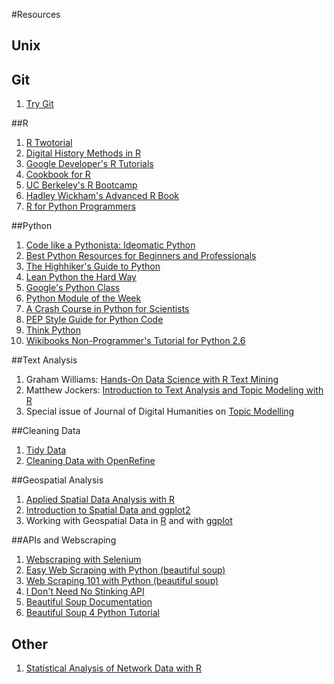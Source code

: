 #Resources

## Unix

## Git

1. [Try Git](https://try.github.io/levels/1/challenges/1)

##R

1. [R Twotorial](http://www.twotorials.com/)
2. [Digital History Methods in R](http://lincolnmullen.com/projects/dh-r/)
3. [Google Developer's R Tutorials](https://www.youtube.com/playlist?list=PLOU2XLYxmsIK9qQfztXeybpHvru-TrqAP)
4. [Cookbook for R](http://www.cookbook-r.com/Graphs/)
5. [UC Berkeley's R Bootcamp](https://github.com/berkeley-scf/r-bootcamp-2015)
6. [Hadley Wickham's Advanced R Book](http://adv-r.had.co.nz/)
7. [R for Python Programmers](https://ramnathv.github.io/pycon2014-r/)

##Python

1. [Code like a Pythonista: Ideomatic Python](http://python.net/~goodger/projects/pycon/2007/idiomatic/handout.html)
2. [Best Python Resources for Beginners and Professionals](http://pythontips.com/2013/09/01/best-python-resources/)
3. [The Highhiker's Guide to Python](http://docs.python-guide.org/en/latest/)
4. [Lean Python the Hard Way](http://learnpythonthehardway.org/book/)
5. [Google's Python Class](https://developers.google.com/edu/python/)
6. [Python Module of the Week](http://pymotw.com/2/)
7. [A Crash Course in Python for Scientists](http://nbviewer.ipython.org/gist/rpmuller/5920182)
8. [PEP Style Guide for Python Code](https://www.python.org/dev/peps/pep-0008/)
9. [Think Python](http://www.greenteapress.com/thinkpython/html/index.html)
10. [Wikibooks Non-Programmer's Tutorial for Python 2.6](https://en.wikibooks.org/wiki/Non-Programmer%27s_Tutorial_for_Python_2.6)

##Text Analysis

1. Graham Williams: [Hands-On Data Science with R Text Mining](http://onepager.togaware.com/TextMiningO.pdf)
2. Matthew Jockers: [Introduction to Text Analysis and Topic Modeling with R](http://www.matthewjockers.net/materials/msu/)
3. Special issue of Journal of Digital Humanities on [Topic Modelling](http://journalofdigitalhumanities.org/2-1/)

##Cleaning Data

1. [Tidy Data](https://vimeo.com/33727555)
2. [Cleaning Data with OpenRefine](http://programminghistorian.org/lessons/cleaning-data-with-openrefine)

##Geospatial Analysis

1. [Applied Spatial Data Analysis with R](http://link.springer.com/book/10.1007%2F978-1-4614-7618-4)
2. [Introduction to Spatial Data and ggplot2](http://spatial.ly/2013/12/introduction-spatial-data-ggplot2/)
3. Working with Geospatial Data in [R](http://mazamascience.com/WorkingWithData/?p=1277) and with [ggplot](http://mazamascience.com/WorkingWithData/?p=1494)

##APIs and Webscraping

1. [Webscraping with Selenium](http://thiagomarzagao.com/2013/11/12/webscraping-with-selenium-part-1/)
2. [Easy Web Scraping with Python (beautiful soup)](http://blog.miguelgrinberg.com/post/easy-web-scraping-with-python)
3. [Web Scraping 101 with Python (beautiful soup)](http://www.gregreda.com/2013/03/03/web-scraping-101-with-python/)
3. [I Don't Need No Stinking API](https://blog.hartleybrody.com/web-scraping/)
4. [Beautiful Soup Documentation](http://www.crummy.com/software/BeautifulSoup/bs4/doc/)
5. [Beautiful Soup 4 Python Tutorial](http://www.pythonforbeginners.com/python-on-the-web/beautifulsoup-4-python/)

## Other

1. [Statistical Analysis of Network Data with R](https://www.springer.com/us/book/9781493909827)
